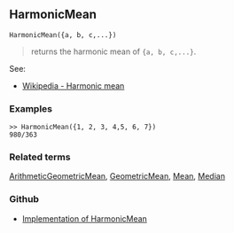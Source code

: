 ## HarmonicMean

```
HarmonicMean({a, b, c,...})
```

> returns the harmonic mean of `{a, b, c,...}`. 
   

See:
* [Wikipedia - Harmonic mean](https://en.wikipedia.org/wiki/Harmonic_mean)


### Examples

```
>> HarmonicMean({1, 2, 3, 4,5, 6, 7})
980/363
```

### Related terms 
[ArithmeticGeometricMean](ArithmeticGeometricMean.md), [GeometricMean](GeometricMean.md), [Mean](Mean.md), [Median](Median.md)

### Github

* [Implementation of HarmonicMean](https://github.com/axkr/symja_android_library/blob/master/symja_android_library/matheclipse-core/src/main/java/org/matheclipse/core/builtin/StatisticsFunctions.java#L2818) 
